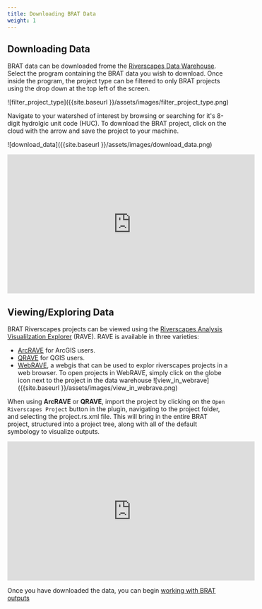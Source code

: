 ```yaml
---
title: Downloading BRAT Data
weight: 1
---
```


## Downloading Data
BRAT data can be downloaded frome the [Riverscapes Data Warehouse](https://data.riverscapes.xyz). Select the program containing the BRAT data you wish to download. Once inside the program, the project type can be filtered to only BRAT projects using the drop down at the top left of the screen.

![filter_project_type]({{site.baseurl }}/assets/images/filter_project_type.png)

 Navigate to your watershed of interest by browsing or searching for it's 8-digit hydrolgic unit code (HUC). To download the BRAT project, click on the cloud with the arrow and save the project to your machine.

![download_data]({{site.baseurl }}/assets/images/download_data.png)

<div class="responsive-embed">
<iframe width="560" height="315" src="https://www.youtube.com/embed/jd9AwbGFTTM" frameborder="0" allow="accelerometer; autoplay; encrypted-media; gyroscope; picture-in-picture" allowfullscreen></iframe>
</div>

## Viewing/Exploring Data
BRAT Riverscapes projects can be viewed using the [Riverscapes Analysis Visualilzation Explorer](https://rave.riverscapes.xyz) (RAVE). RAVE is available in three varieties:
- [ArcRAVE](https://rave.riverscapes.xyz/Download/install_arcrave.html) for ArcGIS users.
- [QRAVE](https://rave.riverscapes.xyz/Download/install_qrave.html) for QGIS users.
- [WebRAVE](https://rave.riverscapes.xyz/Download/install_webrave.html), a webgis that can be used to explor riverscapes projects in a web browser. To open projects in WebRAVE, simply click on the globe icon next to the project in the data warehouse ![view_in_webrave]({{site.baseurl }}/assets/images/view_in_webrave.png)

When using **ArcRAVE** or **QRAVE**, import the project by clicking on the `Open Riverscapes Project` button in the plugin, navigating to the project folder, and selecting the project.rs.xml file. This will bring in the entire BRAT project, structured into a project tree, along with all of the default symbology to visualize outputs.

<div class="responsive-embed">
<iframe width="560" height="315" src="https://www.youtube.com/embed/xUhHvajXQhw" frameborder="0" allow="accelerometer; autoplay; encrypted-media; gyroscope; picture-in-picture" allowfullscreen></iframe>
</div>

Once you have downloaded the data, you can begin [working with BRAT outputs](https://tools.riverscapes.xyz/brat/Getting_Started/WorkingWithOutputs.html)
